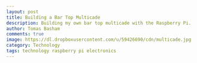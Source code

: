 ```yaml
---
layout: post
title: Building a Bar Top Multicade
description: Building my own bar top multicade with the Raspberry Pi.
author: Tomas Basham
comments: true
image: https://dl.dropboxusercontent.com/u/59426690/cdn/multicade.jpg
category: Technology
tags: technology raspberry pi electronics
---
```

